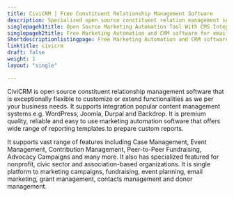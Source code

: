 ```yaml
---
title: CiviCRM | Free Constituent Relationship Management Software
description: Specialized open source constituent relation management software for non-profit, civic sector and association-based organization with marketing automation.
singlepageh1title: Open Source Marketing Automation Tool With CMS Integration
singlepageh2title: Free Marketing Automation and CRM software for email marketing, event management, and fundraising with smooth integration to WordPress, Joomla and Drupal.
Shortdescriptionlistingpage: Free Marketing Automation and CRM software for email marketing, event management, and fundraising with smooth integration to WordPress, Joomla and Drupal.
linktitle: civicrm
draft: false
weight: 1
layout: "single"

---
```


CiviCRM is open source constituent relationship management software that is exceptionally flexible to customize or extend functionalities as we per your business needs. It supports integration popular content management systems e.g. WordPress, Joomla, Durpal and Backdrop. It is premium quality, reliable and easy to use marketing automation software that offers wide range of reporting templates to prepare custom reports.

It supports vast range of features including Case Management, Event Management, Contribution Management, Peer-to-Peer Fundraising, Advocacy Campaigns and many more. It also has specialized featured for nonprofit, civic sector and association-based organizations. It is single platform to marketing campaigns, fundraising, event planning, email marketing, grant management, contacts management and donor management.